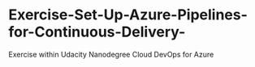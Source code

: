 # Exercise-Set-Up-Azure-Pipelines-for-Continuous-Delivery-
Exercise within Udacity Nanodegree Cloud DevOps for Azure
